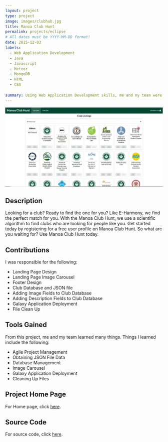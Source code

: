 ```yaml
---
layout: project
type: project
image: images/clubhub.jpg
title: Manoa Club Hunt
permalink: projects/eclipse
# All dates must be YYYY-MM-DD format!
date: 2015-12-03
labels:
  - Web Application Development
  - Java
  - Javascript
  - Meteor
  - MongoDB
  - HTML
  - CSS
  
summary: Using Web Application Development skills, me and my team were able to create a Hub for all the clubs at the University of Hawaii at Manoa.
---
```


<img src="../images/clubhub.jpg" alt="front image">

## Description

Looking for a club? Ready to find the one for you? Like E-Harmony, we find the perfect match for you. With the Manoa Club Hunt, we use a scientific algorithm to find clubs who are looking for people like you. Get started today by registering for a free user profile on Manoa Club Hunt. So what are you waiting for? Use Manoa Club Hunt today.

## Contributions

I was responsible for the following:
  * Landing Page Design
  * Landing Page Image Carousel
  * Footer Design
  * Club Database and JSON file
  * Adding Image Fields to Club Database
  * Adding Description Fields to Club Database
  * Galaxy Application Deployment
  * File Clean Up

## Tools Gained

From this project, me and my team learned many things. Things I learned include the following:
  * Agile Project Management
  * Obtaining JSON File Data
  * Database Management
  * Image Carousel
  * Galaxy Application Deployment
  * Cleaning Up Files
 
## Project Home Page
For Home page, click [here](https://manoa-club-hunt.github.io/).

## Source Code
For source code, click [here](https://github.com/manoa-club-hunt/manoa-club-hunt).
